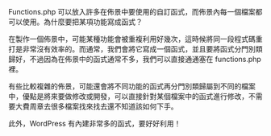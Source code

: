 Functions.php 可以放入許多在佈景中要使用的自訂函式，而佈景內每一個檔案都可以使用。為什麼要把某項功能寫成函式？

在製作一個佈景中，可能某種功能會被重複利用好幾次，這時候將同一段程式碼重打是非常沒有效率的。而通常，我們會將它寫成一個函式，並且要將函式分門別類歸好，不過因為在佈景中的函式通常不多，我們可以直接通通塞在 functions.php 裡。

有些比較複雜的佈景，可能還會將不同功能的函式再分門別類歸屬到不同的檔案中，優點是將來要做修改或開發，可以直接針對某個檔案中的函式進行修改，不需要大費周章去很多檔案找來找去還不知道該如何下手。

此外，WordPress 有內建非常多的函式，要好好利用！
